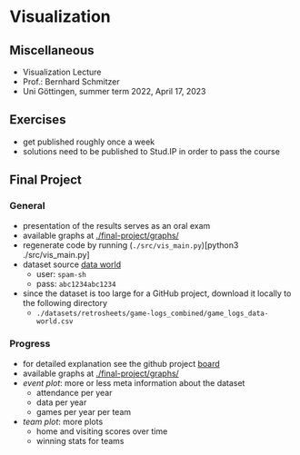 # Visualization

## Miscellaneous
- Visualization Lecture
- Prof.: Bernhard Schmitzer
- Uni Göttingen, summer term 2022, April 17, 2023

## Exercises
- get published roughly once a week
- solutions need to be published to Stud.IP in order to pass the course

## Final Project

### General
- presentation of the results serves as an oral exam
- available graphs at [./final-project/graphs/](./final-project/graphs/)
- regenerate code by running (`./src/vis_main.py`)[python3 ./src/vis_main.py]
- dataset source [data world](https://data.world/dataquest/mlb-game-logs)
  - user: `spam-sh`
  - pass: `abc1234abc1234`
- since the dataset is too large for a GitHub project, download it locally to the following directory
  - `./datasets/retrosheets/game-logs_combined/game_logs_data-world.csv`

### Progress
- for detailed explanation see the github project [board](https://github.com/users/derMacon/projects/4/views/1)
- available graphs at [./final-project/graphs/](./final-project/graphs/)
- *event plot*: more or less meta information about the dataset
   - attendance per year
   - data per year
   - games per year per team
- *team plot*: more plots
   - home and visiting scores over time
   - winning stats for teams


